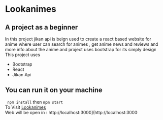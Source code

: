 # Lookanimes
## A project as a beginner 

In this project jikan api is beign used to create a react based website for anime where user can search for animes , get anime news and reviews and more info about the anime 
and project uses bootstrap for its simply design
This project uses 
+ Bootstrap
+ React
+ Jikan Api

## You can run it on your machine

``` npm install```
then 
``` npm start ``` 
<br/>
To Visit [Lookanimes](https://lookanimes.onrender.com/)
<br/>
Web will be open in :
http://localhost:3000](http://localhost:3000 

